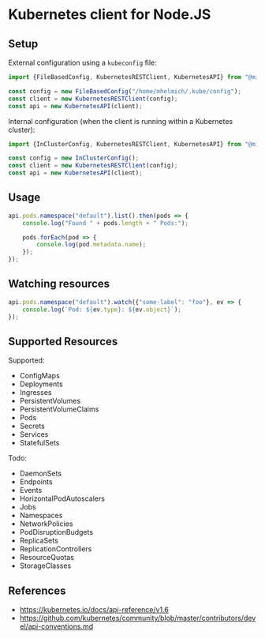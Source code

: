 # Kubernetes client for Node.JS

## Setup

External configuration using a `kubeconfig` file:

```typescript
import {FileBasedConfig, KubernetesRESTClient, KubernetesAPI} from "@mittwald/kubernetes";

const config = new FileBasedConfig("/home/mhelmich/.kube/config");
const client = new KubernetesRESTClient(config);
const api = new KubernetesAPI(client);
```

Internal configuration (when the client is running within a Kubernetes cluster):

```typescript
import {InClusterConfig, KubernetesRESTClient, KubernetesAPI} from "@mittwald/kubernetes";

const config = new InClusterConfig();
const client = new KubernetesRESTClient(config);
const api = new KubernetesAPI(client);
```

## Usage

```typescript
api.pods.namespace("default").list().then(pods => {
    console.log("Found " + pods.length + " Pods:");

    pods.forEach(pod => {
        console.log(pod.metadata.name);
    });
});
```

## Watching resources

```typescript
api.pods.namespace("default").watch({"some-label": "foo"}, ev => {
    console.log(`Pod: ${ev.type}: ${ev.object}`);    
});
```

## Supported Resources

Supported:

- ConfigMaps
- Deployments
- Ingresses
- PersistentVolumes
- PersistentVolumeClaims
- Pods
- Secrets
- Services
- StatefulSets

Todo:

- DaemonSets
- Endpoints
- Events
- HorizontalPodAutoscalers
- Jobs
- Namespaces
- NetworkPolicies
- PodDisruptionBudgets
- ReplicaSets
- ReplicationControllers
- ResourceQuotas
- StorageClasses

## References

- https://kubernetes.io/docs/api-reference/v1.6
- https://github.com/kubernetes/community/blob/master/contributors/devel/api-conventions.md